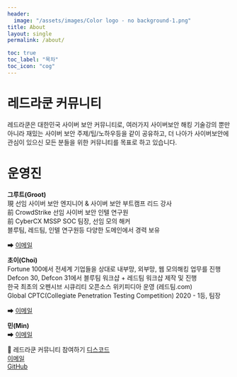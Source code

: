 ```yaml
---
header:
  image: "/assets/images/Color logo - no background-1.png"
title: About
layout: single
permalink: /about/

toc: true
toc_label: "목차"
toc_icon: "cog"
---
```

# 레드라쿤 커뮤니티 
레드라쿤은 대한민국 사이버 보안 커뮤니티로, 여러가지 사이버보안 해킹 기술강의 뿐만 아니라 재밌는 사이버 보안 주제/팁/노하우등을 같이 공유하고, 더 나아가 사이버보안에 관심이 있으신 모든 분들을 위한 커뮤니티를 목표로 하고 있습니다.

# 운영진

**그루트(Groot)**<br>
現 선임 사이버 보안 엔지니어 & 사이버 보안 부트캠프 리드 강사<br>
前 CrowdStrike 선임 사이버 보안 인텔 연구원<br>
前 CyberCX MSSP SOC 팀장, 선임 모의 해커<br>
블루팀, 레드팀, 인텔 연구원등 다양한 도메인에서 경력 보유 

➡  [<i class="fas fa-envelope fa-fw"></i> 이메일](mailto:groot@redraccoon.kr)<br>


**초이(Choi)**<br>
Fortune 100에서 전세계 기업들을 상대로 내부망, 외부망, 웹 모의해킹 업무를 진행<br>
Defcon 30, Defcon 31에서 블루팀 워크샵 + 레드팀 워크샵 제작 및 진행<br>
한국 최초의 오펜시브 시큐리티 오픈소스 위키피디아 운영 (레드팀.com)<br>
Global CPTC(Collegiate Penetration Testing Competition) 2020 - 1등, 팀장

➡  [<i class="fas fa-envelope fa-fw"></i> 이메일](mailto:choi@redraccoon.kr)<br> 

**민(Min)**<br> 
➡  [<i class="fas fa-envelope fa-fw"></i> 이메일](mailto:min@redraccoon.kr)<br> 

🤝 레드라쿤 커뮤니티 참여하기
[<i class="fab fa-discord fa-fw"></i> 디스코드](https://discord.gg/FGeh8Uk9Dg)<br>
[<i class="fas fa-envelope fa-fw"></i> 이메일](mailto:support@redraccoon.kr)<br>
[<i class="fab fa-github fa-fw"></i> GitHub](https://github.com/redraccooncommunity)
